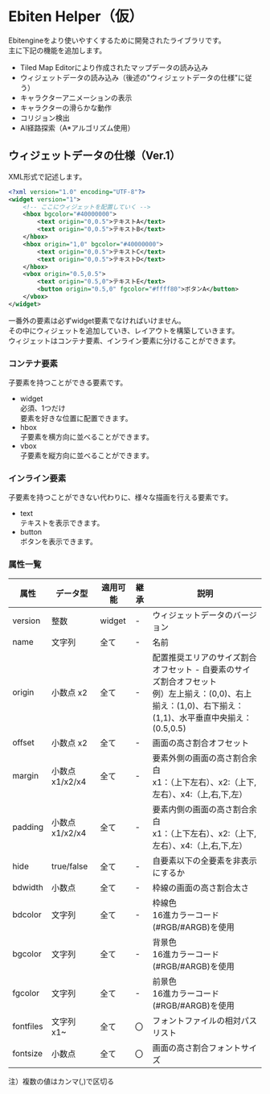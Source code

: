 # Ebiten Helper（仮）

Ebitengineをより使いやすくするために開発されたライブラリです。  
主に下記の機能を追加します。  
- Tiled Map Editorにより作成されたマップデータの読み込み
- ウィジェットデータの読み込み（後述の"ウィジェットデータの仕様"に従う）
- キャラクターアニメーションの表示
- キャラクターの滑らかな動作
- コリジョン検出
- AI経路探索（A*アルゴリズム使用）

## ウィジェットデータの仕様（Ver.1）

XML形式で記述します。  

```xml
<?xml version="1.0" encoding="UTF-8"?>
<widget version="1">
    <!-- ここにウィジェットを配置していく -->
    <hbox bgcolor="#40000000">
        <text origin="0,0.5">テキストA</text>
        <text origin="0,0.5">テキストB</text>
    </hbox>
    <hbox origin="1,0" bgcolor="#40000000">
        <text origin="0,0.5">テキストC</text>
        <text origin="0,0.5">テキストD</text>
    </hbox>
    <vbox origin="0.5,0.5">
        <text origin="0.5,0">テキストE</text>
        <button origin="0.5,0" fgcolor="#ffff80">ボタンA</button>
    </vbox>
</widget>
```

一番外の要素は必ずwidget要素でなければいけません。  
その中にウィジェットを追加していき、レイアウトを構築していきます。  
ウィジェットはコンテナ要素、インライン要素に分けることができます。  

### コンテナ要素

子要素を持つことができる要素です。  

- widget  
  必須、1つだけ  
  要素を好きな位置に配置できます。  
- hbox  
  子要素を横方向に並べることができます。  
- vbox  
  子要素を縦方向に並べることができます。  

### インライン要素

子要素を持つことができない代わりに、様々な描画を行える要素です。  

- text  
  テキストを表示できます。  
- button  
  ボタンを表示できます。  

### 属性一覧

|属性|データ型|適用可能|継承|説明|
|---|-------|-------|---|---|
|version|整数|widget|-|ウィジェットデータのバージョン|
|name|文字列|全て|-|名前|
|origin|小数点 x2|全て|-|配置推奨エリアのサイズ割合オフセット - 自要素のサイズ割合オフセット<br>例）左上揃え：(0,0)、右上揃え：(1,0)、右下揃え：(1,1)、水平垂直中央揃え：(0.5,0.5)|
|offset|小数点 x2|全て|-|画面の高さ割合オフセット|
|margin|小数点 x1/x2/x4|全て|-|要素外側の画面の高さ割合余白<br>x1：（上下左右）、x2:（上下,左右）、x4:（上,右,下,左）|
|padding|小数点 x1/x2/x4|全て|-|要素内側の画面の高さ割合余白<br>x1：（上下左右）、x2:（上下,左右）、x4:（上,右,下,左）|
|hide|true/false|全て|-|自要素以下の全要素を非表示にするか|
|bdwidth|小数点|全て|-|枠線の画面の高さ割合太さ|
|bdcolor|文字列|全て|-|枠線色<br>16進カラーコード(#RGB/#ARGB)を使用|
|bgcolor|文字列|全て|-|背景色<br>16進カラーコード(#RGB/#ARGB)を使用|
|fgcolor|文字列|全て|-|前景色<br>16進カラーコード(#RGB/#ARGB)を使用|
|fontfiles|文字列 x1~|全て|〇|フォントファイルの相対パスリスト|
|fontsize|小数点|全て|〇|画面の高さ割合フォントサイズ|

注）複数の値はカンマ(,)で区切る  
